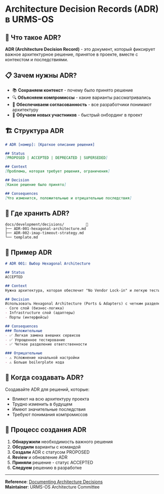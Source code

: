# Architecture Decision Records (ADR) в URMS-OS

## 🎯 Что такое ADR?

**ADR (Architecture Decision Record)** - это документ, который фиксирует важное архитектурное решение, принятое в проекте, вместе с контекстом и последствиями.

## 📋 Зачем нужны ADR?

- 📚 **Сохраняем контекст** - почему было принято решение
- 🔍 **Объясняем компромиссы** - какие варианты рассматривались
- 🎯 **Обеспечиваем согласованность** - все разработчики понимают архитектуру
- 📖 **Обучаем новых участников** - быстрый онбординг в проект

## 🏗️ Структура ADR

```markdown
# ADR [номер]: [Краткое описание решения]

## Status
[PROPOSED | ACCEPTED | DEPRECATED | SUPERSEDED]

## Context
[Проблема, которая требует решения, ограничения]

## Decision
[Какое решение было принято]

## Consequences
[Что изменится, положительные и отрицательные последствия]
```

## 📁 Где хранить ADR?

```
docs/development/decisions/          📁
├── ADR-001-hexagonal-architecture.md
├── ADR-002-imap-timeout-strategy.md
└── template.md
```

## 📝 Пример ADR

```markdown
# ADR 001: Выбор Hexagonal Architecture

## Status
ACCEPTED

## Context
Нужна архитектура, которая обеспечит "No Vendor Lock-in" и легкую тестируемость.

## Decision
Использовать Hexagonal Architecture (Ports & Adapters) с четким разделением:
- Core слой (бизнес-логика)
- Infrastructure слой (адаптеры)
- Порты (интерфейсы)

## Consequences
### Положительные
- ✅ Легкая замена внешних сервисов
- ✅ Упрощенное тестирование
- ✅ Четкое разделение ответственности

### Отрицательные  
- ⚠️ Усложнение начальной настройки
- ⚠️ Больше boilerplate кода
```

## 🚀 Когда создавать ADR?

Создавайте ADR для решений, которые:
- Влияют на всю архитектуру проекта
- Трудно изменить в будущем
- Имеют значительные последствия
- Требуют понимания компромиссов

## 🔄 Процесс создания ADR

1. **Обнаружили** необходимость важного решения
2. **Обсудили** варианты с командой
3. **Создали** ADR с статусом PROPOSED
4. **Review** и обновление ADR
5. **Приняли** решение - статус ACCEPTED
6. **Следуем** решению в разработке

---

**Reference**: [Documenting Architecture Decisions](https://cognitect.com/blog/2011/11/15/documenting-architecture-decisions)  
**Maintainer**: URMS-OS Architecture Committee
